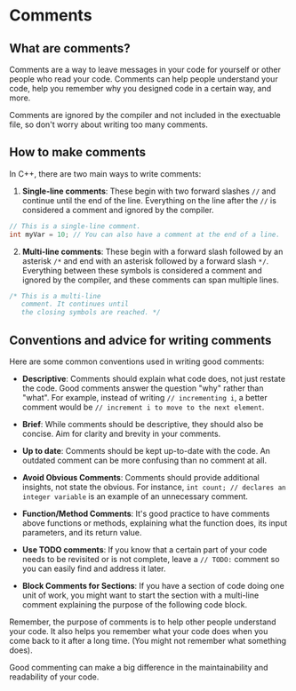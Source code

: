 # Comments

## What are comments?
Comments are a way to leave messages in your code for yourself or other people who read your code. Comments can help people understand your code, help you remember why you designed code in a certain way, and more.

Comments are ignored by the compiler and not included in the exectuable file, so don't worry about writing too many comments.

## How to make comments
In C++, there are two main ways to write comments:

1. **Single-line comments**: These begin with two forward slashes `//` and continue until the end of the line. Everything on the line after the `//` is considered a comment and ignored by the compiler. 

```cpp
// This is a single-line comment.
int myVar = 10; // You can also have a comment at the end of a line.
```

2. **Multi-line comments**: These begin with a forward slash followed by an asterisk `/*` and end with an asterisk followed by a forward slash `*/`. Everything between these symbols is considered a comment and ignored by the compiler, and these comments can span multiple lines.

```cpp
/* This is a multi-line
   comment. It continues until 
   the closing symbols are reached. */
```


## Conventions and advice for writing comments
Here are some common conventions used in writing good comments:

- **Descriptive**: Comments should explain what code does, not just restate the code. Good comments answer the question "why" rather than "what". For example, instead of writing `// incrementing i`, a better comment would be `// increment i to move to the next element`.

- **Brief**: While comments should be descriptive, they should also be concise. Aim for clarity and brevity in your comments.

- **Up to date**: Comments should be kept up-to-date with the code. An outdated comment can be more confusing than no comment at all.

- **Avoid Obvious Comments**: Comments should provide additional insights, not state the obvious. For instance, `int count; // declares an integer variable` is an example of an unnecessary comment.

- **Function/Method Comments**: It's good practice to have comments above functions or methods, explaining what the function does, its input parameters, and its return value.

- **Use TODO comments**: If you know that a certain part of your code needs to be revisited or is not complete, leave a `// TODO:` comment so you can easily find and address it later.

- **Block Comments for Sections**: If you have a section of code doing one unit of work, you might want to start the section with a multi-line comment explaining the purpose of the following code block.

Remember, the purpose of comments is to help other people understand your code. It also helps you remember what your code does when you come back to it after a long time. (You might not remember what something does).

Good commenting can make a big difference in the maintainability and readability of your code.